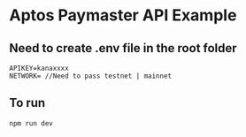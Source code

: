 # Aptos Paymaster API Example

## Need to create .env file in the root folder

```
APIKEY=kanaxxxx
NETWORK= //Need to pass testnet | mainnet
```

## To run 

```
npm run dev 
```